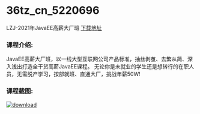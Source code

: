 # 36tz_cn_5220696
LZJ-2021年JavaEE高薪大厂班
[下载地址](http://www.36tz.cn/article/5220696 "下载地址")
### 课程介绍:
JavaEE高薪大厂班，以一线大型互联网公司产品标准，抽丝剥茧、去繁从简、深入浅出打造全干货高薪JavaEE课程。 无论你是未就业的学生还是想转行的在职人员，无需脱产学习，按部就班、直通大厂，挑战年薪50W!

### 课程截图:
[![download](http://36tz.cn/muke_img/2021_08_2-24.png "下载地址")](http://www.36tz.cn "下载地址")
